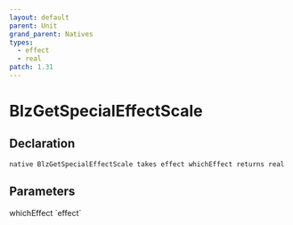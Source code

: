 ```yaml
---
layout: default
parent: Unit
grand_parent: Natives
types:
  - effect
  - real
patch: 1.31
---
```


# BlzGetSpecialEffectScale

## Declaration

```
native BlzGetSpecialEffectScale takes effect whichEffect returns real
```

## Parameters
<dl>
  <dt>whichEffect `effect`</dt>
  <dd></dd>
</dl>